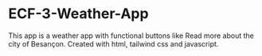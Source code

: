 # ECF-3-Weather-App
This app is a weather app with functional buttons like Read more about the city of Besançon. Created with html, tailwind css and javascript.
